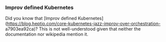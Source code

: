 ### Improv defined Kubernetes

Did you know that [Improv defined Kubernetes](https://blog.heptio.com/core-kubernetes-jazz-improv-over-orchestration-
a7903ea92ca)? This is not well-understood given that neither the documentation nor wikipedia mention it.
